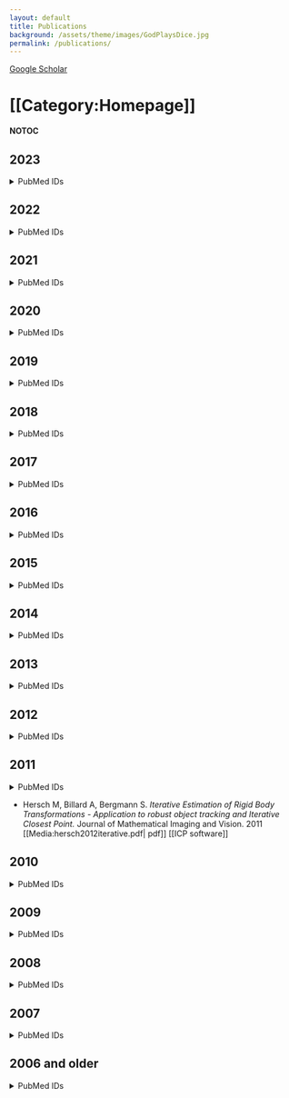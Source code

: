 ```yaml
---
layout: default
title: Publications
background: /assets/theme/images/GodPlaysDice.jpg
permalink: /publications/
---
```


[Google Scholar](https://scholar.google.com/citations?user=jJ0S7vUAAAAJ 'Google Scholar')
# [[Category:Homepage]]

__NOTOC__

## 2023
<details>
  <summary>PubMed IDs</summary>
  37137228 37131961 36864135
</details>

## 2022
<details>
  <summary>PubMed IDs</summary>
  34897509 35459101 36156592 35697829 35228297
</details>

## 2021
<details>
  <summary>PubMed IDs</summary>
  34059833 34349265 34520206 34699229 34475573 34900130 32372009
</details>

## 2020
<details>
  <summary>PubMed IDs</summary>
  33046691 32271874 32372009
</details>

## 2019
<details>
  <summary>PubMed IDs</summary>
  30643258 30535405 31318216 31578528 31471613 31263163 31152163 30851093 30788345 31048460 30778226
</details>

## 2018
<details>
  <summary>PubMed IDs</summary>
  30388399 30275313 30038396 29912962 29491460 29093028 29273807
</details>

## 2017
<details>
  <summary>PubMed IDs</summary>
  28118358 28292428 28249171 28272467 28436984 28512139 28821713 29194434 28832619 28642257 28448500 28443625 28436984 28360221 28146470
</details>

## 2016
<details>
  <summary>PubMed IDs</summary>
  26631737 26950747 26808494 26751788 27280446 27604219 27798627 27680694 27412012 27225129 27089181 26959991 27915449 27799538
</details>

## 2015
<details>
  <summary>PubMed IDs</summary>
  26414677 25903154 25899854 25493955 26101320 26131930 26150232 26352407 26426971
</details>

## 2014
<details>
  <summary>PubMed IDs</summary>
  25261457 25078964 24733935 24581740 24586186 25231870 24954895 24578125 24357391
</details>

## 2013
<details>
  <summary>PubMed IDs</summary>
  24316795 24068962 24076239 24029420 23966204 23951114 23307926 23637639 23459469 23558354 23307926
</details>

## 2012
<details>
  <summary>PubMed IDs</summary>
  23152332 23222517 22859963 22781128 22702538 22492992 22479191 22458817 22415877 22374392 22337502 22094361 23022100 21502950 23285067 23062006 23122585 22238593
</details>

## 2011
<details>
  <summary>PubMed IDs</summary>
  22205949 22184326 22028824 22180014 22139419 22132133 22095909 22069379 22039350 21909115 21909110 22028671 22012392 21814489 21980298 21907016 21881559 21511889 21465548 21355061 21304579 21665994 20543033 22169038 21511889
</details>

* Hersch M, Billard A, Bergmann S. _Iterative Estimation of Rigid Body Transformations - Application to robust object tracking and Iterative Closest Point._ Journal of Mathematical Imaging and Vision. 2011 [[Media:hersch2012iterative.pdf| pdf]] [[ICP software]]

## 2010
<details>
  <summary>PubMed IDs</summary>
  21102462 20940178 20935629 20935630 20881960 20711174 20671149 20661308 20212523 20543033 20371495 20060832 20375113 20081857 20081858 20169148 20520806 20430392
</details>

## 2009
<details>
  <summary>PubMed IDs</summary>
  19672458 19542082 19503597 19139842 19430483 19079261 19060907
</details>

## 2008
<details>
  <summary>PubMed IDs</summary>
  18262040 18391952 18454148 18518969 18758442 18940312 18464786 18191212
</details>

## 2007
<details>
  <summary>PubMed IDs</summary>
  17700364 17298180
</details>

## 2006 and older
<details>
  <summary>PubMed IDs</summary>
  16869982 16628014 15720560 16188942 16081737 16470937 15606968 15044247 14737187 12134151 12689096
</details>
